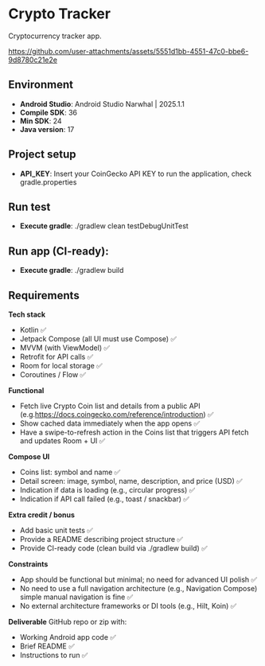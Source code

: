# Crypto Tracker

Cryptocurrency tracker app.

https://github.com/user-attachments/assets/5551d1bb-4551-47c0-bbe6-9d8780c21e2e

## Environment
- **Android Studio**: Android Studio Narwhal | 2025.1.1
- **Compile SDK**: 36
- **Min SDK**: 24
- **Java version**: 17

## Project setup
- **API_KEY**: Insert your CoinGecko API KEY to run the application, check gradle.properties

## Run test
- **Execute gradle**: ./gradlew clean testDebugUnitTest

## Run app (CI-ready):
- **Execute gradle**: ./gradlew build

## Requirements

**Tech stack**
- Kotlin ✅
- Jetpack Compose (all UI must use Compose) ✅
- MVVM (with ViewModel) ✅
- Retrofit for API calls ✅
- Room for local storage ✅
- Coroutines / Flow ✅

**Functional**
- Fetch live Crypto Coin list and details from a public API (e.g.https://docs.coingecko.com/reference/introduction) ✅
- Show cached data immediately when the app opens ✅
- Have a swipe-to-refresh action in the Coins list that triggers API fetch and updates Room + UI ✅

**Compose UI**
- Coins list: symbol and name ✅
- Detail screen: image, symbol, name, description, and price (USD) ✅
- Indication if data is loading (e.g., circular progress) ✅
- Indication if API call failed (e.g., toast / snackbar) ✅

**Extra credit / bonus**
- Add basic unit tests ✅
- Provide a README describing project structure ✅
- Provide CI-ready code (clean build via ./gradlew build) ✅

**Constraints**
- App should be functional but minimal; no need for advanced UI polish ✅
- No need to use a full navigation architecture (e.g., Navigation Compose) simple manual navigation is fine ✅
- No external architecture frameworks or DI tools (e.g., Hilt, Koin) ✅

**Deliverable**
GitHub repo or zip with:
- Working Android app code ✅
- Brief README ✅
- Instructions to run ✅
